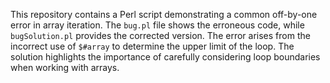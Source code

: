 This repository contains a Perl script demonstrating a common off-by-one error in array iteration. The `bug.pl` file shows the erroneous code, while `bugSolution.pl` provides the corrected version.  The error arises from the incorrect use of `$#array` to determine the upper limit of the loop. The solution highlights the importance of carefully considering loop boundaries when working with arrays.